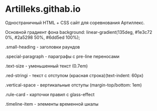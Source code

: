 # Artilleks.githab.io
Одностраничный HTML + СSS сайт для соревнования Артиллекс. 

Основной градиент фона
background: linear-gradient(135deg, #1e3c72 0%, #2a5298 50%, #6dd5ed 100%);

.small-heading - заголовки раундов

.special-paragraph - параграфы с pre-line переносами

.text-size - уменьшенный текст (0.7em)

.red-stringi - текст с отступом (красная строка)(text-indent: 60px)

.vertical-space - вертикальные отступы (margin-top/bottom: 1em)

.rule-card - карточки правил с glass-effect

.timeline-item - элементы временной шкалы
